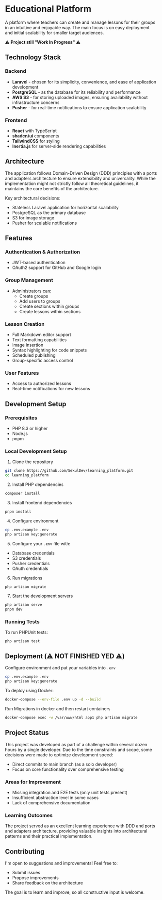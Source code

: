 # Educational Platform

A platform where teachers can create and manage lessons for their groups in an intuitive and enjoyable way. The main
focus is on easy deployment and initial scalability for smaller target audiences.

⚠️ **Project still "Work In Progress"** ⚠️

## Technology Stack

### Backend

- **Laravel** - chosen for its simplicity, convenience, and ease of application development
- **PostgreSQL** - as the database for its reliability and performance
- **AWS S3** - for storing uploaded images, ensuring availability without infrastructure concerns
- **Pusher** - for real-time notifications to ensure application scalability

### Frontend

- **React** with TypeScript
- **shadcn/ui** components
- **TailwindCSS** for styling
- **Inertia.js** for server-side rendering capabilities

## Architecture

The application follows Domain-Driven Design (DDD) principles with a ports and adapters architecture to ensure
extensibility and universality. While the implementation might not strictly follow all theoretical guidelines, it
maintains the core benefits of the architecture.

Key architectural decisions:

- Stateless Laravel application for horizontal scalability
- PostgreSQL as the primary database
- S3 for image storage
- Pusher for scalable notifications

## Features

### Authentication & Authorization

- JWT-based authentication
- OAuth2 support for GitHub and Google login

### Group Management

- Administrators can:
    - Create groups
    - Add users to groups
    - Create sections within groups
    - Create lessons within sections

### Lesson Creation

- Full Markdown editor support
- Text formatting capabilities
- Image insertion
- Syntax highlighting for code snippets
- Scheduled publishing
- Group-specific access control

### User Features

- Access to authorized lessons
- Real-time notifications for new lessons

## Development Setup

### Prerequisites

- PHP 8.3 or higher
- Node.js
- pnpm

### Local Development Setup

1. Clone the repository

```bash
git clone https://github.com/SekulDev/learning_platform.git
cd learning_platform
```

2. Install PHP dependencies

```bash
composer install
```

3. Install frontend dependencies

```bash
pnpm install
```

4. Configure environment

```bash
cp .env.example .env
php artisan key:generate
```

5. Configure your `.env` file with:

- Database credentials
- S3 credentials
- Pusher credentials
- OAuth credentials

6. Run migrations

```bash
php artisan migrate
```

7. Start the development servers

```bash
php artisan serve
pnpm dev
```

### Running Tests

To run PHPUnit tests:

```bashCopy
php artisan test
```

## Deployment (⚠️ NOT FINISHED YED ⚠️)

Configure environment and put your variables into `.env`

```bash
cp .env.example .env
php artisan key:generate
```

To deploy using Docker:

```bash
docker-compose --env-file .env up -d --build
```

Run Migrations in docker and then restart containers

```bash
docker-compose exec -w /var/www/html app1 php artisan migrate
```

## Project Status

This project was developed as part of a challenge within several dozen hours by a single developer. Due to the time
constraints and scope, some decisions were made to optimize development speed:

- Direct commits to main branch (as a solo developer)
- Focus on core functionality over comprehensive testing

### Areas for Improvement

- Missing integration and E2E tests (only unit tests present)
- Insufficient abstraction level in some cases
- Lack of comprehensive documentation

### Learning Outcomes

The project served as an excellent learning experience with DDD and ports and adapters architecture, providing valuable
insights into architectural patterns and their practical implementation.

## Contributing

I'm open to suggestions and improvements! Feel free to:

- Submit issues
- Propose improvements
- Share feedback on the architecture

The goal is to learn and improve, so all constructive input is welcome.
